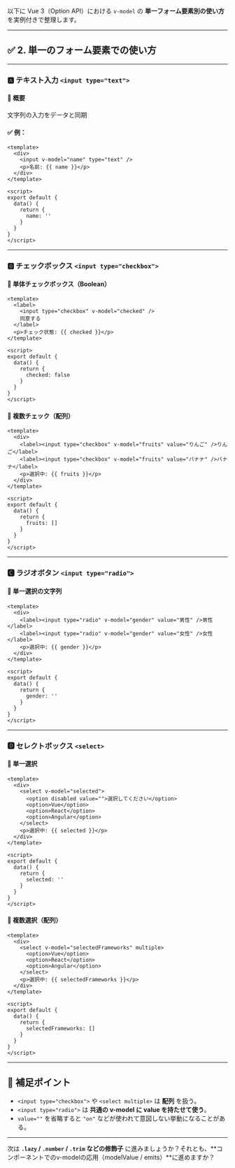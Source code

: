 以下に Vue 3（Option API）における `v-model` の **単一フォーム要素別の使い方** を実例付きで整理します。

---

## ✅ 2. 単一のフォーム要素での使い方

---

### 🅰️ テキスト入力 `<input type="text">`

#### 🔹 概要

文字列の入力をデータと同期

#### ✅ 例：

```vue
<template>
  <div>
    <input v-model="name" type="text" />
    <p>名前: {{ name }}</p>
  </div>
</template>

<script>
export default {
  data() {
    return {
      name: ''
    }
  }
}
</script>
```

---

### 🅱️ チェックボックス `<input type="checkbox">`

#### 🔹 単体チェックボックス（Boolean）

```vue
<template>
  <label>
    <input type="checkbox" v-model="checked" />
    同意する
  </label>
  <p>チェック状態: {{ checked }}</p>
</template>

<script>
export default {
  data() {
    return {
      checked: false
    }
  }
}
</script>
```

#### 🔹 複数チェック（配列）

```vue
<template>
  <div>
    <label><input type="checkbox" v-model="fruits" value="りんご" />りんご</label>
    <label><input type="checkbox" v-model="fruits" value="バナナ" />バナナ</label>
    <p>選択中: {{ fruits }}</p>
  </div>
</template>

<script>
export default {
  data() {
    return {
      fruits: []
    }
  }
}
</script>
```

---

### 🅲️ ラジオボタン `<input type="radio">`

#### 🔹 単一選択の文字列

```vue
<template>
  <div>
    <label><input type="radio" v-model="gender" value="男性" />男性</label>
    <label><input type="radio" v-model="gender" value="女性" />女性</label>
    <p>選択中: {{ gender }}</p>
  </div>
</template>

<script>
export default {
  data() {
    return {
      gender: ''
    }
  }
}
</script>
```

---

### 🅳️ セレクトボックス `<select>`

#### 🔹 単一選択

```vue
<template>
  <div>
    <select v-model="selected">
      <option disabled value="">選択してください</option>
      <option>Vue</option>
      <option>React</option>
      <option>Angular</option>
    </select>
    <p>選択中: {{ selected }}</p>
  </div>
</template>

<script>
export default {
  data() {
    return {
      selected: ''
    }
  }
}
</script>
```

#### 🔹 複数選択（配列）

```vue
<template>
  <div>
    <select v-model="selectedFrameworks" multiple>
      <option>Vue</option>
      <option>React</option>
      <option>Angular</option>
    </select>
    <p>選択中: {{ selectedFrameworks }}</p>
  </div>
</template>

<script>
export default {
  data() {
    return {
      selectedFrameworks: []
    }
  }
}
</script>
```

---

## 🧠 補足ポイント

* `<input type="checkbox">` や `<select multiple>` は **配列** を扱う。
* `<input type="radio">` は **共通の v-model に value を持たせて使う**。
* `value=""` を省略すると `"on"` などが使われて意図しない挙動になることがある。

---

次は **`.lazy` / `.number` / `.trim` などの修飾子** に進みましょうか？それとも、\*\*コンポーネントでのv-modelの応用（modelValue / emits）\*\*に進めますか？
